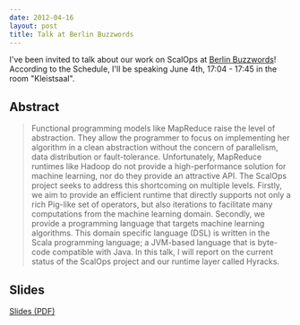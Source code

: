 ```yaml
---
date: 2012-04-16
layout: post
title: Talk at Berlin Buzzwords
---
```


I've been invited to talk about our work on ScalOps at [Berlin Buzzwords](http://berlinbuzzwords.de)! According to the Schedule, I'll be speaking June 4th, 17:04 - 17:45 in the room "Kleistsaal".


## Abstract

> Functional programming models like MapReduce raise the level of abstraction.
They allow the programmer to focus on implementing her algorithm in a clean
abstraction without the concern of parallelism, data distribution or
fault-tolerance. Unfortunately, MapReduce runtimes like Hadoop do not provide a
high-performance solution for machine learning, nor do they provide an
attractive API. The ScalOps project seeks to address this shortcoming on
multiple levels. Firstly, we aim to provide an efficient runtime that directly
supports not only a rich Pig-like set of operators, but also iterations to
facilitate many computations from the machine learning domain. Secondly, we
provide a programming language that targets machine learning algorithms. This
domain specific language (DSL) is written in the Scala programming language; a
JVM-based language that is byte-code compatible with Java. In this talk, I will
report on the current status of the ScalOps project and our runtime layer called
Hyracks.

## Slides
[Slides (PDF)]({{site.url}}/files/uploads/2012/04/2012-06-BerlinBuzzwords.pdf)
